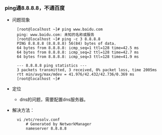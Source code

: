 ### ping通8.8.8.8，不通百度 ###

- 问题现象

		[root@localhost ~]# ping www.baidu.com
		ping: www.baidu.com: 未知的名称或服务
		[root@localhost ~]# ping -c 3 8.8.8.8
		PING 8.8.8.8 (8.8.8.8) 56(84) bytes of data.
		64 bytes from 8.8.8.8: icmp_seq=1 ttl=128 time=42.5 ms
		64 bytes from 8.8.8.8: icmp_seq=2 ttl=128 time=42.7 ms
		64 bytes from 8.8.8.8: icmp_seq=3 ttl=128 time=41.9 ms
		
		--- 8.8.8.8 ping statistics ---
		3 packets transmitted, 3 received, 0% packet loss, time 2005ms
		rtt min/avg/max/mdev = 41.976/42.432/42.736/0.369 ms
		[root@localhost ~]#
- 定位
	- dns的问题，需要配置dns服务器。
- 解决方法：

		vi /etc/resolv.conf
			# Generated by NetworkManager
			nameserver 8.8.8.8
